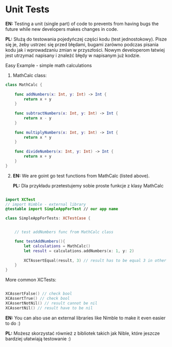 # Unit Tests

**EN:** Testing a unit (single part) of code to prevents from having bugs the future while new developers makes changes in code.

**PL:** Służą do testowania pojedyńczej części kodu (test jednostokowy). Pisze się je, żeby ustrzec się przed błędami, bugami zarówno podczas pisania kodu jak i wprowadzaniu zmian w przyszłości. Nowym developerom łatwiej jest utrzymać napisany i znaleźć błędy w napisanym już kodzie. 


Easy Example - simple math calculations 

1. MathCalc class: 

```swift
class MathCalc {
    
    func addNumbers(x: Int, y: Int) -> Int {
        return x + y
    }
    
    func subtractNumbers(x: Int, y: Int) -> Int {
        return x - y
    }
    
    func multiplyNumbers(x: Int, y: Int) -> Int {
        return x * y
    }
    
    func divideNumbers(x: Int, y: Int) -> Int {
        return x + y
    }
}
```

2. **EN:** We are goint go test functions from MathCalc (listed above).

   **PL:** Dla przykładu przetestujemy sobie proste funkcje z klasy MathCalc

```swift 

import XCTest
// import Nimble - external library
@testable import SimpleAppForTest // our app name 

class SimpleAppForTests: XCTestCase {


    // test addNumbers func from MathCalc class

    func testAddNumbers(){
        let calculations = MathCalc()
        let result = calculations.addNumbers(x: 1, y: 2)
        
        XCTAssertEqual(result, 3) // result has to be equal 3 in other case test will fail
    } 
}

```

More common XCTests:

```swift

XCAssertFalse() // check bool
XCAssertTrue() // check bool
XCAssertNotNil() // result cannot be nil
XCAssertNil() // result have to be nil

```

**EN:** You can also use an external libraries like Nimble to make it even easier to do :)

**PL:** Możesz skorzystać również z bibliotek takich jak Nible, które jeszcze bardziej ułatwiają testowanie :)
